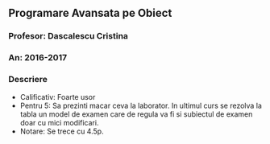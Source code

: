 ## Programare Avansata pe Obiect
### Profesor: Dascalescu Cristina
### An: 2016-2017
### Descriere
* Calificativ: Foarte usor
* Pentru 5: Sa prezinti macar ceva la laborator. In ultimul curs se rezolva la tabla un model de examen care de regula va fi si subiectul de examen doar cu mici modificari.
* Notare: Se trece cu 4.5p.